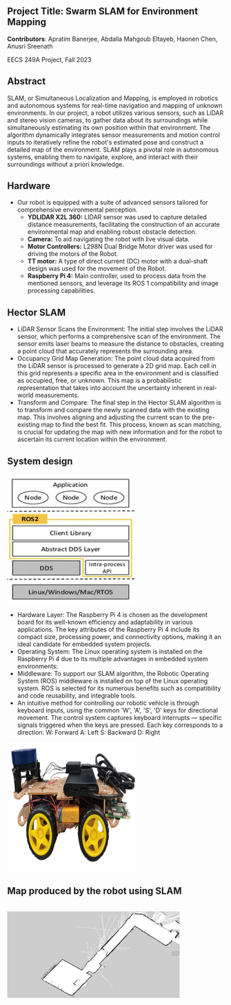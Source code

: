 ## **Project Title**: **Swarm SLAM for Environment Mapping**

**Contributors**: Apratim Banerjee, Abdalla Mahgoub Eltayeb, Haonen Chen, Anusri Sreenath

EECS 249A Project, Fall 2023

## Abstract
SLAM, or Simultaneous Localization and Mapping, is employed in robotics and autonomous systems for real-time navigation and mapping of unknown environments. In our project, a robot utilizes various sensors, such as LiDAR and stereo vision cameras, to gather data about its surroundings while simultaneously estimating its own position within that environment. The algorithm dynamically integrates sensor measurements and motion control inputs to iteratively refine the robot's estimated pose and construct a detailed map of the environment. SLAM plays a pivotal role in autonomous systems, enabling them to navigate, explore, and interact with their surroundings without a priori knowledge.

## Hardware
- Our robot is equipped with a suite of advanced sensors tailored for comprehensive environmental perception. 
  - **YDLIDAR X2L 360:** LIDAR sensor was used to capture detailed distance measurements, facilitating the construction of an accurate environmental map and enabling robust obstacle detection.
  - **Camera:** To aid navigating the robot with live visual data.
  - **Motor Controllers:** L298N Dual Bridge Motor driver was used for driving the motors of the Robot.
  - **TT motor:** A type of direct current (DC) motor with a dual-shaft design was used for the movement of the Robot.
  - **Raspberry Pi 4:** Main controller, used to process data from the mentioned sensors, and leverage its ROS 1 compatibility and image processing capabilities.

## Hector SLAM
- LiDAR Sensor Scans the Environment: The initial step involves the LiDAR sensor, which performs a comprehensive scan of the environment. The sensor emits laser beams to measure the distance to obstacles, creating a point cloud that accurately represents the surrounding area.
- Occupancy Grid Map Generation: The point cloud data acquired from the LiDAR sensor is processed to generate a 2D grid map. Each cell in this grid represents a specific area in the environment and is classified as occupied, free, or unknown. This map is a probabilistic representation that takes into account the uncertainty inherent in real-world measurements.
- Transform and Compare: The final step in the Hector SLAM algorithm is to transform and compare the newly scanned data with the existing map. This involves aligning and adjusting the current scan to the pre-existing map to find the best fit. This process, known as scan matching, is crucial for updating the map with new information and for the robot to ascertain its current location within the environment.

## System design

<img src="systemdesign.png" alt="robot" width="300" height="300">


- Hardware Layer: The Raspberry Pi 4 is chosen as the development board for its well-known efficiency and adaptability in various applications. The key attributes of the Raspberry Pi 4 include its compact size, processing power, and connectivity options, making it an ideal candidate for embedded system projects.
- Operating System: The Linux operating system is installed on the Raspberry Pi 4 due to its multiple advantages in embedded system environments:
- Middleware: To support our SLAM algorithm, the Robotic Operating System (ROS) middleware is installed on top of the Linux operating system. ROS is selected for its numerous benefits such as compatibility and code reusability, and integrable tools. 
- An intuitive method for controlling our robotic vehicle is through keyboard inputs, using the common 'W', 'A', 'S', 'D' keys for directional movement. 
The control system captures keyboard interrupts — specific signals triggered when the keys are pressed. Each key corresponds to a direction:
W: Forward
A: Left
S: Backward
D: Right

<img src="robot.png" alt="robot" width="300" height="300">

## Map produced by the robot using SLAM
<br> <img src="slam_result.png" alt="robot" width="400" height="200">


